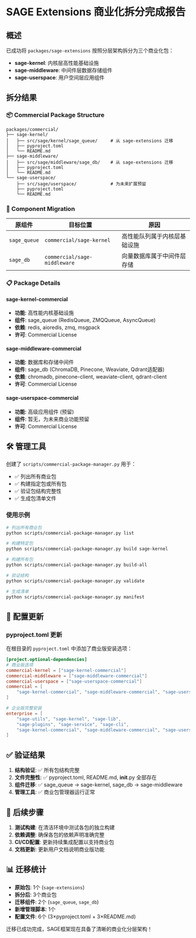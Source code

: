 # SAGE Extensions 商业化拆分完成报告

## 概述

已成功将 `packages/sage-extensions` 按照分层架构拆分为三个商业化包：

- **sage-kernel**: 内核层高性能基础设施
- **sage-middleware**: 中间件层数据存储组件  
- **sage-userspace**: 用户空间层应用组件

## 拆分结果

### 📦 Commercial Package Structure

```
packages/commercial/
├── sage-kernel/
│   ├── src/sage/kernel/sage_queue/     # 从 sage-extensions 迁移
│   ├── pyproject.toml
│   └── README.md
├── sage-middleware/
│   ├── src/sage/middleware/sage_db/    # 从 sage-extensions 迁移  
│   ├── pyproject.toml
│   └── README.md
└── sage-userspace/
    ├── src/sage/userspace/             # 为未来扩展预留
    ├── pyproject.toml
    └── README.md
```

### 🔄 Component Migration

| 原组件 | 目标位置 | 原因 |
|--------|----------|------|
| `sage_queue` | `commercial/sage-kernel` | 高性能队列属于内核层基础设施 |
| `sage_db` | `commercial/sage-middleware` | 向量数据库属于中间件层存储 |

### 📋 Package Details

#### sage-kernel-commercial
- **功能**: 高性能内核基础设施
- **组件**: sage_queue (RedisQueue, ZMQQueue, AsyncQueue)
- **依赖**: redis, aioredis, zmq, msgpack
- **许可**: Commercial License

#### sage-middleware-commercial  
- **功能**: 数据库和存储中间件
- **组件**: sage_db (ChromaDB, Pinecone, Weaviate, Qdrant适配器)
- **依赖**: chromadb, pinecone-client, weaviate-client, qdrant-client
- **许可**: Commercial License

#### sage-userspace-commercial
- **功能**: 高级应用组件 (预留)
- **组件**: 暂无，为未来商业功能预留
- **许可**: Commercial License

## 🛠️ 管理工具

创建了 `scripts/commercial-package-manager.py` 用于：

- ✅ 列出所有商业包
- ✅ 构建指定包或所有包  
- ✅ 验证包结构完整性
- ✅ 生成包清单文件

### 使用示例

```bash
# 列出所有商业包
python scripts/commercial-package-manager.py list

# 构建特定包
python scripts/commercial-package-manager.py build sage-kernel

# 构建所有包
python scripts/commercial-package-manager.py build-all

# 验证结构
python scripts/commercial-package-manager.py validate

# 生成清单
python scripts/commercial-package-manager.py manifest
```

## 📝 配置更新

### pyproject.toml 更新
在根目录的 `pyproject.toml` 中添加了商业版安装选项：

```toml
[project.optional-dependencies]
# 商业版选项
commercial-kernel = ["sage-kernel-commercial"]
commercial-middleware = ["sage-middleware-commercial"] 
commercial-userspace = ["sage-userspace-commercial"]
commercial = [
    "sage-kernel-commercial", "sage-middleware-commercial", "sage-userspace-commercial"
]

# 企业版完整安装
enterprise = [
    "sage-utils", "sage-kernel", "sage-lib", 
    "sage-plugins", "sage-service", "sage-cli",
    "sage-kernel-commercial", "sage-middleware-commercial", "sage-userspace-commercial"
]
```

## ✅ 验证结果

1. **结构验证**: ✅ 所有包结构完整
2. **文件完整性**: ✅ pyproject.toml, README.md, __init__.py 全部存在
3. **组件迁移**: ✅ sage_queue → sage-kernel, sage_db → sage-middleware
4. **管理工具**: ✅ 商业包管理器运行正常

## 🎯 后续步骤

1. **测试构建**: 在清洁环境中测试各包的独立构建
2. **依赖调整**: 确保各包的依赖声明准确完整
3. **CI/CD配置**: 更新持续集成配置以支持商业包
4. **文档更新**: 更新用户文档说明商业版功能

## 📊 迁移统计

- **原始包**: 1个 (`sage-extensions`)
- **拆分后**: 3个商业包
- **迁移组件**: 2个 (`sage_queue`, `sage_db`)
- **新增管理脚本**: 1个
- **配置文件**: 6个 (3×pyproject.toml + 3×README.md)

迁移已成功完成，SAGE框架现在具备了清晰的商业化分层架构！
